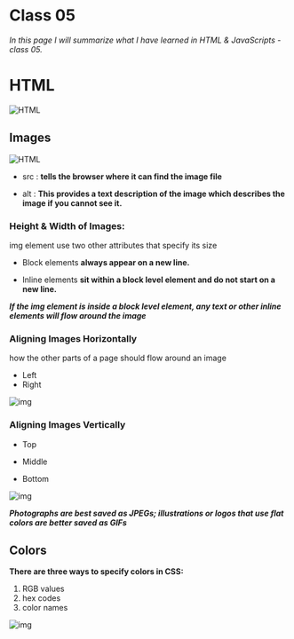 # Class 05
*In this page I will summarize what I have learned in HTML & JavaScripts - class 05.*

# HTML

![HTML](https://static.raymondcamden.com/images/logo-html.png)

## Images


![HTML](https://www.shellblack.com/SFDC/wp-content/uploads/2010/07/Adding-Image-Tag-to-HTML-Email_XXXX.png)


- src : **tells the browser where it can find the image file**

- alt : **This provides a text description of the image which describes the image if you cannot see it.**

### Height & Width of Images:

img element use two other attributes
that specify its size 

- Block elements **always appear on a new line.**

- Inline elements **sit within a
block level element and do not
start on a new line.**

***If the img element is inside a
block level element, any text or
other inline elements will flow
around the image***

### Aligning Images Horizontally

 how the other parts of a page should flow around an image
 
 - Left
 - Right
 
 ![img](/k.png)
 
 ### Aligning Images Vertically
 
 - Top
 
 - Middle 
  
 - Bottom
  
 ![img](/k.png)
 
 ***Photographs are best saved as JPEGs; illustrations or
logos that use flat colors are better saved as GIFs***

## Colors

**There are three ways to specify colors in CSS:**

1. RGB values
2. hex codes
3. color names

 ![img](https://tutorial.techaltum.com/images/css-colors.jpg)






 
 

